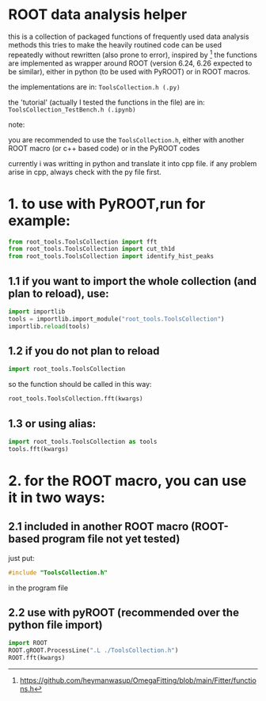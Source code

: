 # ROOT data analysis helper

this is a collection of packaged functions of frequently used data analysis methods
this tries to make the heavily routined code can be used repeatedly without rewritten (also prone to error), inspired by [^2]
the functions are implemented as wrapper around ROOT (version 6.24, 6.26 expected to be similar),
either in python (to be used with PyROOT) or in ROOT macros.

the implementations are in: `ToolsCollection.h (.py)`

the 'tutorial' (actually I tested the functions in the file) are in: `ToolsCollection_TestBench.h (.ipynb)`

note:

you are recommended to use the `ToolsCollection.h`, either with another ROOT macro (or c++ based code) or in the PyROOT codes

currently i was writting in python and translate it into cpp file. if any problem arise in cpp, always check with the py file first.

# 1. to use with PyROOT,run for example:
```python
from root_tools.ToolsCollection import fft
from root_tools.ToolsCollection import cut_th1d
from root_tools.ToolsCollection import identify_hist_peaks
```

## 1.1 if you want to import the whole collection (and plan to reload), use:
```python
import importlib
tools = importlib.import_module("root_tools.ToolsCollection")
importlib.reload(tools)
```

## 1.2 if you do not plan to reload
```python
import root_tools.ToolsCollection
```
so the function should be called in this way:
```python
root_tools.ToolsCollection.fft(kwargs)
```

## 1.3 or using alias: 
```python
import root_tools.ToolsCollection as tools
tools.fft(kwargs)
```

# 2. for the ROOT macro, you can use it in two ways:
## 2.1 included in another ROOT macro (ROOT-based program file not yet tested)
just put: 
```c++
#include "ToolsCollection.h"
```
in the program file

## 2.2 use with pyROOT (recommended over the python file import)
```python
import ROOT
ROOT.gROOT.ProcessLine(".L ./ToolsCollection.h")
ROOT.fft(kwargs)
```

[^1]: https://github.com/adam-p/markdown-here/wiki/Markdown-Cheatsheet
[^2]: https://github.com/heymanwasup/OmegaFitting/blob/main/Fitter/functions.h

